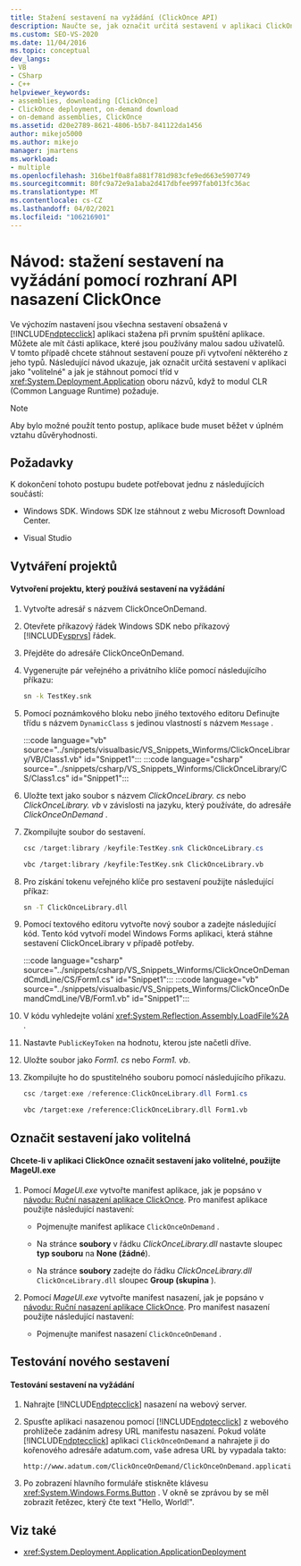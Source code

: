 ```yaml
---
title: Stažení sestavení na vyžádání (ClickOnce API)
description: Naučte se, jak označit určitá sestavení v aplikaci ClickOnce jako volitelná a stáhnout je, když je potřebují modul CLR (Common Language Runtime).
ms.custom: SEO-VS-2020
ms.date: 11/04/2016
ms.topic: conceptual
dev_langs:
- VB
- CSharp
- C++
helpviewer_keywords:
- assemblies, downloading [ClickOnce]
- ClickOnce deployment, on-demand download
- on-demand assemblies, ClickOnce
ms.assetid: d20e2789-8621-4806-b5b7-841122da1456
author: mikejo5000
ms.author: mikejo
manager: jmartens
ms.workload:
- multiple
ms.openlocfilehash: 316be1f0a8fa881f781d983cfe9ed663e5907749
ms.sourcegitcommit: 80fc9a72e9a1aba2d417dbfee997fab013fc36ac
ms.translationtype: MT
ms.contentlocale: cs-CZ
ms.lasthandoff: 04/02/2021
ms.locfileid: "106216901"
---
```

# <a name="walkthrough-download-assemblies-on-demand-with-the-clickonce-deployment-api"></a>Návod: stažení sestavení na vyžádání pomocí rozhraní API nasazení ClickOnce
Ve výchozím nastavení jsou všechna sestavení obsažená v [!INCLUDE[ndptecclick](../deployment/includes/ndptecclick_md.md)] aplikaci stažena při prvním spuštění aplikace. Můžete ale mít části aplikace, které jsou používány malou sadou uživatelů. V tomto případě chcete stáhnout sestavení pouze při vytvoření některého z jeho typů. Následující návod ukazuje, jak označit určitá sestavení v aplikaci jako "volitelné" a jak je stáhnout pomocí tříd v <xref:System.Deployment.Application> oboru názvů, když to modul CLR (Common Language Runtime) požaduje.

> [!NOTE]
> Aby bylo možné použít tento postup, aplikace bude muset běžet v úplném vztahu důvěryhodnosti.

## <a name="prerequisites"></a>Požadavky
 K dokončení tohoto postupu budete potřebovat jednu z následujících součástí:

- Windows SDK. Windows SDK lze stáhnout z webu Microsoft Download Center.

- Visual Studio

## <a name="create-the-projects"></a>Vytváření projektů

#### <a name="to-create-a-project-that-uses-an-on-demand-assembly"></a>Vytvoření projektu, který používá sestavení na vyžádání

1. Vytvořte adresář s názvem ClickOnceOnDemand.

2. Otevřete příkazový řádek Windows SDK nebo příkazový [!INCLUDE[vsprvs](../code-quality/includes/vsprvs_md.md)] řádek.

3. Přejděte do adresáře ClickOnceOnDemand.

4. Vygenerujte pár veřejného a privátního klíče pomocí následujícího příkazu:

   ```cmd
   sn -k TestKey.snk
   ```

5. Pomocí poznámkového bloku nebo jiného textového editoru Definujte třídu s názvem `DynamicClass` s jedinou vlastností s názvem `Message` .

    :::code language="vb" source="../snippets/visualbasic/VS_Snippets_Winforms/ClickOnceLibrary/VB/Class1.vb" id="Snippet1":::
    :::code language="csharp" source="../snippets/csharp/VS_Snippets_Winforms/ClickOnceLibrary/CS/Class1.cs" id="Snippet1":::

6. Uložte text jako soubor s názvem *ClickOnceLibrary. cs* nebo *ClickOnceLibrary. vb* v závislosti na jazyku, který používáte, do adresáře *ClickOnceOnDemand* .

7. Zkompilujte soubor do sestavení.

   ```csharp
   csc /target:library /keyfile:TestKey.snk ClickOnceLibrary.cs
   ```

   ```vb
   vbc /target:library /keyfile:TestKey.snk ClickOnceLibrary.vb
   ```

8. Pro získání tokenu veřejného klíče pro sestavení použijte následující příkaz:

   ```cmd
   sn -T ClickOnceLibrary.dll
   ```

9. Pomocí textového editoru vytvořte nový soubor a zadejte následující kód. Tento kód vytvoří model Windows Forms aplikaci, která stáhne sestavení ClickOnceLibrary v případě potřeby.

    :::code language="csharp" source="../snippets/csharp/VS_Snippets_Winforms/ClickOnceOnDemandCmdLine/CS/Form1.cs" id="Snippet1":::
    :::code language="vb" source="../snippets/visualbasic/VS_Snippets_Winforms/ClickOnceOnDemandCmdLine/VB/Form1.vb" id="Snippet1":::

10. V kódu vyhledejte volání <xref:System.Reflection.Assembly.LoadFile%2A> .

11. Nastavte `PublicKeyToken` na hodnotu, kterou jste načetli dříve.

12. Uložte soubor jako *Form1. cs* nebo *Form1. vb*.

13. Zkompilujte ho do spustitelného souboru pomocí následujícího příkazu.

    ```csharp
    csc /target:exe /reference:ClickOnceLibrary.dll Form1.cs
    ```

    ```vb
    vbc /target:exe /reference:ClickOnceLibrary.dll Form1.vb
    ```

## <a name="mark-assemblies-as-optional"></a>Označit sestavení jako volitelná

#### <a name="to-mark-assemblies-as-optional-in-your-clickonce-application-by-using-mageuiexe"></a>Chcete-li v aplikaci ClickOnce označit sestavení jako volitelné, použijte MageUI.exe

1. Pomocí *MageUI.exe* vytvořte manifest aplikace, jak je popsáno v [návodu: Ruční nasazení aplikace ClickOnce](../deployment/walkthrough-manually-deploying-a-clickonce-application.md). Pro manifest aplikace použijte následující nastavení:

    - Pojmenujte manifest aplikace `ClickOnceOnDemand` .

    - Na stránce **soubory** v řádku *ClickOnceLibrary.dll* nastavte sloupec **typ souboru** na **None (žádné**).

    - Na stránce **soubory** zadejte do řádku *ClickOnceLibrary.dll* `ClickOnceLibrary.dll` sloupec **Group (skupina** ).

2. Pomocí *MageUI.exe* vytvořte manifest nasazení, jak je popsáno v [návodu: Ruční nasazení aplikace ClickOnce](../deployment/walkthrough-manually-deploying-a-clickonce-application.md). Pro manifest nasazení použijte následující nastavení:

    - Pojmenujte manifest nasazení `ClickOnceOnDemand` .

## <a name="testing-the-new-assembly"></a>Testování nového sestavení

#### <a name="to-test-your-on-demand-assembly"></a>Testování sestavení na vyžádání

1. Nahrajte [!INCLUDE[ndptecclick](../deployment/includes/ndptecclick_md.md)] nasazení na webový server.

2. Spusťte aplikaci nasazenou pomocí [!INCLUDE[ndptecclick](../deployment/includes/ndptecclick_md.md)] z webového prohlížeče zadáním adresy URL manifestu nasazení. Pokud voláte [!INCLUDE[ndptecclick](../deployment/includes/ndptecclick_md.md)] aplikaci `ClickOnceOnDemand` a nahrajete ji do kořenového adresáře adatum.com, vaše adresa URL by vypadala takto:

   ```
   http://www.adatum.com/ClickOnceOnDemand/ClickOnceOnDemand.application
   ```

3. Po zobrazení hlavního formuláře stiskněte klávesu <xref:System.Windows.Forms.Button> . V okně se zprávou by se měl zobrazit řetězec, který čte text "Hello, World!".

## <a name="see-also"></a>Viz také
- <xref:System.Deployment.Application.ApplicationDeployment>